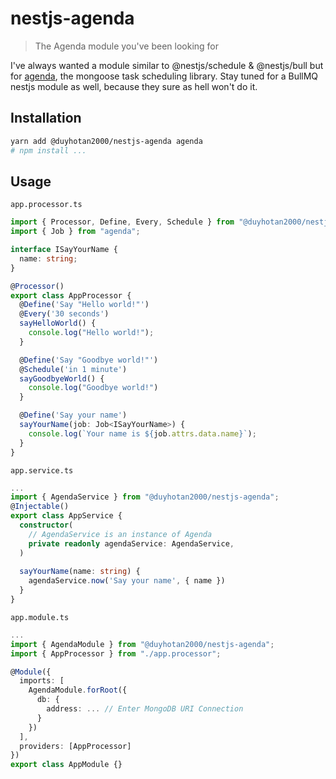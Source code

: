 # nestjs-agenda
> The Agenda module you've been looking for

I've always wanted a module similar to @nestjs/schedule & @nestjs/bull but for [agenda](https://github.com/agenda/agenda), the mongoose task scheduling library. Stay tuned for a BullMQ nestjs module as well, because they sure as hell won't do it.


## Installation
```sh
yarn add @duyhotan2000/nestjs-agenda agenda
# npm install ...
```

## Usage
`app.processor.ts`
```ts
import { Processor, Define, Every, Schedule } from "@duyhotan2000/nestjs-agenda";
import { Job } from "agenda";

interface ISayYourName {
  name: string;
}

@Processor()
export class AppProcessor {
  @Define('Say "Hello world!"')
  @Every('30 seconds')
  sayHelloWorld() {
    console.log("Hello world!");
  }

  @Define('Say "Goodbye world!"')
  @Schedule('in 1 minute')
  sayGoodbyeWorld() {
    console.log("Goodbye world!")
  }

  @Define('Say your name')
  sayYourName(job: Job<ISayYourName>) {
    console.log(`Your name is ${job.attrs.data.name}`);
  }
}
```
`app.service.ts`
```ts
...
import { AgendaService } from "@duyhotan2000/nestjs-agenda";
@Injectable()
export class AppService {
  constructor(
    // AgendaService is an instance of Agenda
    private readonly agendaService: AgendaService,
  )
  
  sayYourName(name: string) {
    agendaService.now('Say your name', { name })
  }
}
```
`app.module.ts`
```ts
...
import { AgendaModule } from "@duyhotan2000/nestjs-agenda";
import { AppProcessor } from "./app.processor";

@Module({
  imports: [
    AgendaModule.forRoot({
      db: { 
        address: ... // Enter MongoDB URI Connection
      }
    })
  ],
  providers: [AppProcessor]
})
export class AppModule {}
```
